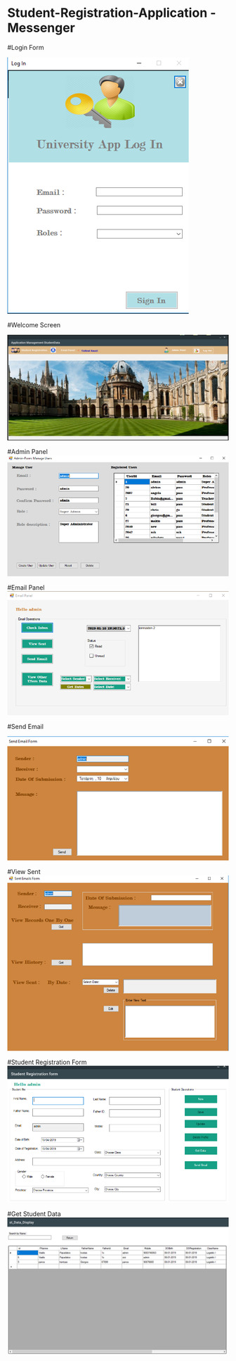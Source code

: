 # Student-Registration-Application - Messenger
#Login Form

![](https://raw.githubusercontent.com/ChristosMizi/Student-Registration-Application/master/Images/Login.PNG)

#Welcome Screen

![](https://raw.githubusercontent.com/ChristosMizi/Student-Registration-Application/master/Images/WelcomeScreen.PNG)

#Admin Panel
![](https://raw.githubusercontent.com/ChristosMizi/Student-Registration-Application/master/Images/AdminForm-ManageUsers.PNG)

#Email Panel
![](https://raw.githubusercontent.com/ChristosMizi/Student-Registration-Application/master/Images/EmailPanel.PNG)

#Send Email

![](https://raw.githubusercontent.com/ChristosMizi/Student-Registration-Application/master/Images/SendEmailForm.PNG)

#View Sent
![](https://raw.githubusercontent.com/ChristosMizi/Student-Registration-Application/master/Images/ViewSent.PNG)

#Student Registration Form
![](https://raw.githubusercontent.com/ChristosMizi/Student-Registration-Application/master/Images/StudentRegistrationForm.PNG)

#Get Student Data
![](https://raw.githubusercontent.com/ChristosMizi/Student-Registration-Application/master/Images/GetStudentData.PNG)
